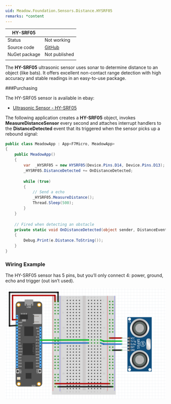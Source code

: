 ```yaml
---
uid: Meadow.Foundation.Sensors.Distance.HYSRF05
remarks: *content
---
```


| HY-SRF05      |             |
|---------------|-------------|
| Status        | Not working |
| Source code   | [GitHub](https://github.com/WildernessLabs/Meadow.Foundation/tree/master/Source/Meadow.Foundation.Peripherals/Sensors.Distance.Hysrf05) |
| NuGet package | Not published |
| | |

The **HY-SRF05** ultrasonic sensor uses sonar to determine distance to an object (like bats). It offers excellent non-contact range detection with high accuracy and stable readings in an easy-to-use package.

###Purchasing

The HY-SRF05 sensor is available in ebay:

* [Ultrasonic Sensor - HY-SRF05](https://www.ebay.com/sch/i.html?_from=R40&_trksid=m570.l1313&_nkw=HYSRF05&_sacat=0)


The following application creates a **HY-SRF05** object, invokes **MeasureDistanceSensor** every second and attaches interrupt handlers to the **DistanceDetected** event that its triggered when the sensor picks up a rebound signal:

```csharp
public class MeadowApp : App<F7Micro, MeadowApp>
{
    public MeadowApp()
    {
        var  _HYSRF05 = new HYSRF05(Device.Pins.D14, Device.Pins.D13);
        _HYSRF05.DistanceDetected += OnDistanceDetected;

        while (true)
        {
            // Send a echo
            _HYSRF05.MeasureDistance();
            Thread.Sleep(500);
        }
    }

    // Fired when detecting an obstacle
    private static void OnDistanceDetected(object sender, DistanceEventArgs e) 
    {
        Debug.Print(e.Distance.ToString());
    }
}
```

### Wiring Example

The HY-SRF05 sensor has 5 pins, but you’ll only connect 4: power, ground, echo and trigger (out isn’t used).

![](../../API_Assets/Meadow.Foundation.Sensors.Distance.HYSRF05/HYSRF05.svg)